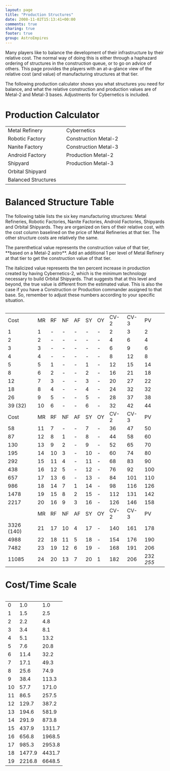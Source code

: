 ```yaml
---
layout: page
title: "Production Structures"
date: 2008-11-02T15:13:41+00:00
comments: true
sharing: true
footer: true
group: AstroEmpires
---
```


Many players like to balance the development of their infrastructure by
their relative cost. The  normal way of doing this is either through a
haphazard ordering of structures in the construction queue, or to go on
advice of others. This page provides the players with an at-a-glance
view of the relative cost (and value) of manufacturing structures at
that tier.

The following production calculator shows you what structures you need
for balance, and what the relative construction and production values
are of Metal-2 and Metal-3 bases. Adjustments for Cybernetics is
included.



Production Calculator
=====================


<table class='table' id='production-structures'>

</tr>
<tr>
  <td >Metal Refinery</td>
  <td ><div class="costcounter" id="counter-MR"></div></td>
  <td >Cybernetics</td>
  <td ><div class="costcounter" id="counter-CY"></div></td>
</tr>
<tr>
  <td >Robotic Factory</td>
  <td ><div class="costcounter" id="counter-RF"></div></td>
  <td >Construction Metal-2</td>
  <td ><div class="costcounter" id="counter-CM2"></div></td>
</tr>
<tr>
  <td >Nanite Factory</td>
  <td ><div class="costcounter" id="counter-NF"></div></td>
  <td >Construction Metal-3</td>
  <td ><div class="costcounter" id="counter-CM3"></div></td>
</tr>
<tr>
  <td >Android Factory</td>
  <td ><div class="costcounter" id="counter-AF"></div></td>
  <td >Production Metal-2</td>
  <td ><div class="costcounter" id="counter-PM2"></div></td>
</tr>
<tr>
  <td >Shipyard</td>
  <td ><div class="costcounter" id="counter-SY"></div></td>
  <td >Production Metal-3</td>
  <td ><div class="costcounter" id="counter-PM3"></div></td>
</tr>
<tr>
  <td >Orbital Shipyard</td>
  <td ><div class="costcounter" id="counter-OSY"></div></td>
</tr>
<tr>
  <td >Balanced Structures</td>
  <td ><div class="costcounter" id="counter-balanced"></div></td> 
 
<table class='table'>



Balanced Structure Table
========================

The following table lists the six key manufacturing structures: Metal
Refineries, Robotic Factories, Nanite Factories, Android Factories,
Shipyards and Orbital Shipyards. 
They are organized on tiers of their
relative cost, with the cost column baselined on the price of Metal
Refineries at that tier. The other structure costs are relatively the
same.

<div class='bs-callout bs-callout-info'>
The parenthetical value represents the construction value of that tier,
**based on a Metal-2 astro**. Add an additional 1 per level of Metal
Refinery at that tier to get the construction value of that tier.
</div>

The italicized value represents the ten percent increase in production
created by having Cybernetics-2, which is the minimum technology
necessary to build Orbital Shipyards. That suggests that at this level
and beyond, the true value is different from the estimated value. This
is also the case if you have a Construction or Production commander
assigned to that base. So, remember to adjust these numbers according to
your specific situation.

<table class='table'>

</tr>
<tr>
  <td class=header>Cost</td>
  <td class=header>MR</td>
  <td class=header>RF</td>
  <td class=header>NF</td>
  <td class=header>AF</td>
  <td class=header>SY</td>
  <td class=header>OY</td>
  <td class='header'>CV-2</td>
  <td class='header'>CV-3</td>
  <td class='header'>PV</td>
</tr>
<tr>
  <td >1</td>
  <td class='MR'>1</td>
  <td class='RF'>-</td>
  <td class='NF'>-</td>
  <td class='AF'>-</td>
  <td class='SY'>-</td>
  <td class='OY'>-</td>
  <td class='CV'>2</td>
  <td class='CV'>3</td>
  <td class='PV'>2</td>
</tr>
<tr>
  <td >2</td>
  <td class='MR'>2</td>
  <td class='RF'>-</td>
  <td class='NF'>-</td>
  <td class='AF'>-</td>
  <td class='SY'>-</td>
  <td class='OY'>-</td>
  <td class='CV'>4</td>
  <td class='CV'>6</td>
  <td class='PV'>4</td>
</tr>
<tr>
  <td >3</td>
  <td class='MR'>3</td>
  <td class='RF'>-</td>
  <td class='NF'>-</td>
  <td class='AF'>-</td>
  <td class='SY'>-</td>
  <td class='OY'>-</td>
  <td class='CV'>6</td>
  <td class='CV'>9</td>
  <td class='PV'>6</td>
</tr>
<tr>
  <td >4</td>
  <td class='MR'>4</td>
  <td class='RF'>-</td>
  <td class='NF'>-</td>
  <td class='AF'>-</td>
  <td class='SY'>-</td>
  <td class='OY'>-</td>
  <td class='CV'>8</td>
  <td class='CV'>12</td>
  <td class='PV'>8</td>
</tr>
<tr>
  <td >5</td>
  <td class='MR'>5</td>
  <td class='RF'>1</td>
  <td class='NF'>-</td>
  <td class='AF'>-</td>
  <td class='SY'>1</td>
  <td class='OY'>-</td>
  <td class='CV'>12</td>
  <td class='CV'>15</td>
  <td class='PV'>14</td>
</tr>
<tr>
  <td >8</td>
  <td class='MR'>6</td>
  <td class='RF'>2</td>
  <td class='NF'>-</td>
  <td class='AF'>-</td>
  <td class='SY'>2</td>
  <td class='OY'>-</td>
  <td class='CV'>16</td>
  <td class='CV'>21</td>
  <td class='PV'>18</td>
</tr>
<tr>
  <td >12</td>
  <td class='MR'>7</td>
  <td class='RF'>3</td>
  <td class='NF'>-</td>
  <td class='AF'>-</td>
  <td class='SY'>3</td>
  <td class='OY'>-</td>
  <td class='CV'>20</td>
  <td class='CV'>27</td>
  <td class='PV'>22</td>
</tr>
<tr>
  <td >18</td>
  <td class='MR'>8</td>
  <td class='RF'>4</td>
  <td class='NF'>-</td>
  <td class='AF'>-</td>
  <td class='SY'>4</td>
  <td class='OY'>-</td>
  <td class='CV'>24</td>
  <td class='CV'>32</td>
  <td class='PV'>32</td>
</tr>
<tr>
  <td >26</td>
  <td class='MR'>9</td>
  <td class='RF'>5</td>
  <td class='NF'>-</td>
  <td class='AF'>-</td>
  <td class='SY'>5</td>
  <td class='OY'>-</td>
  <td class='CV'>28</td>
  <td class='CV'>37</td>
  <td class='PV'>38</td>
</tr>
<tr>
  <td >39 (32)</td>
  <td class='MR'>10</td>
  <td class='RF'>6</td>
  <td class='NF'>-</td>
  <td class='AF'>-</td>
  <td class='SY'>6</td>
  <td class='OY'>-</td>
  <td class='CV'>32</td>
  <td class='CV'>42</td>
  <td class='PV'>44</td>
</tr>
<tr>
  <td class=header>Cost</td>
  <td class=header>MR</td>
  <td class=header>RF</td>
  <td class=header>NF</td>
  <td class=header>AF</td>
  <td class=header>SY</td>
  <td class=header>OY</td>
  <td class='header'>CV-2</td>
  <td class='header'>CV-3</td>
  <td class='header'>PV</td>
</tr>
<tr>
  <td >58</td>
  <td class='MR'>11</td>
  <td class='RF'>7</td>
  <td class='NF'>-</td>
  <td class='AF'>-</td>
  <td class='SY'>7</td>
  <td class='OY'>-</td>
  <td class='CV'>36</td>
  <td class='CV'>47</td>
  <td class='PV'>50</td>
</tr>
<tr>
  <td >87</td>
  <td class='MR'>12</td>
  <td class='RF'>8</td>
  <td class='NF'>1</td>
  <td class='AF'>-</td>
  <td class='SY'>8</td>
  <td class='OY'>-</td>
  <td class='CV'>44</td>
  <td class='CV'>58</td>
  <td class='PV'>60</td>
</tr>
<tr>
  <td >130</td>
  <td class='MR'>13</td>
  <td class='RF'>9</td>
  <td class='NF'>2</td>
  <td class='AF'>-</td>
  <td class='SY'>9</td>
  <td class='OY'>-</td>
  <td class='CV'>52</td>
  <td class='CV'>65</td>
  <td class='PV'>70</td>
</tr>
<tr>
  <td >195</td>
  <td class='MR'>14</td>
  <td class='RF'>10</td>
  <td class='NF'>3</td>
  <td class='AF'>-</td>
  <td class='SY'>10</td>
  <td class='OY'>-</td>
  <td class='CV'>60</td>
  <td class='CV'>74</td>
  <td class='PV'>80</td>
</tr>
<tr>
  <td >292</td>
  <td class='MR'>15</td>
  <td class='RF'>11</td>
  <td class='NF'>4</td>
  <td class='AF'>-</td>
  <td class='SY'>11</td>
  <td class='OY'>-</td>
  <td class='CV'>68</td>
  <td class='CV'>83</td>
  <td class='PV'>90</td>
</tr>
<tr>
  <td >438</td>
  <td class='MR'>16</td>
  <td class='RF'>12</td>
  <td class='NF'>5</td>
  <td class='AF'>-</td>
  <td class='SY'>12</td>
  <td class='OY'>-</td>
  <td class='CV'>76</td>
  <td class='CV'>92</td>
  <td class='PV'>100</td>
</tr>
<tr>
  <td >657</td>
  <td class='MR'>17</td>
  <td class='RF'>13</td>
  <td class='NF'>6</td>
  <td class='AF'>-</td>
  <td class='SY'>13</td>
  <td class='OY'>-</td>
  <td class='CV'>84</td>
  <td class='CV'>101</td>
  <td class='PV'>110</td>
</tr>
<tr>
  <td >986</td>
  <td class='MR'>18</td>
  <td class='RF'>14</td>
  <td class='NF'>7</td>
  <td class='AF'>1</td>
  <td class='SY'>14</td>
  <td class='OY'>-</td>
  <td class='CV'>98</td>
  <td class='CV'>116</td>
  <td class='PV'>126</td>
</tr>
<tr>
  <td >1478</td>
  <td class='MR'>19</td>
  <td class='RF'>15</td>
  <td class='NF'>8</td>
  <td class='AF'>2</td>
  <td class='SY'>15</td>
  <td class='OY'>-</td>
  <td class='CV'>112</td>
  <td class='CV'>131</td>
  <td class='PV'>142</td>
</tr>
<tr>
  <td >2217</td>
  <td class='MR'>20</td>
  <td class='RF'>16</td>
  <td class='NF'>9</td>
  <td class='AF'>3</td>
  <td class='SY'>16</td>
  <td class='OY'>-</td>
  <td class='CV'>126</td>
  <td class='CV'>146</td>
  <td class='PV'>158</td>
</tr>
<tr>
  <td class=header></td>
  <td class=header>MR</td>
  <td class=header>RF</td>
  <td class=header>NF</td>
  <td class=header>AF</td>
  <td class=header>SY</td>
  <td class=header>OY</td>
  <td class='header'>CV-2</td>
  <td class='header'>CV-3</td>
  <td class='header'>PV</td>
</tr>
<tr>
  <td >3326 (140)</td>
  <td class='MR'>21</td>
  <td class='RF'>17</td>
  <td class='NF'>10</td>
  <td class='AF'>4</td>
  <td class='SY'>17</td>
  <td class='OY'>-</td>
  <td class='CV'>140</td>
  <td class='CV'>161</td>
  <td class='PV'>178</td>
</tr>
<tr>
  <td >4988</td>
  <td class='MR'>22</td>
  <td class='RF'>18</td>
  <td class='NF'>11</td>
  <td class='AF'>5</td>
  <td class='SY'>18</td>
  <td class='OY'>-</td>
  <td class='CV'>154</td>
  <td class='CV'>176</td>
  <td class='PV'>190</td>
</tr>
<tr>
  <td >7482</td>
  <td class='MR'>23</td>
  <td class='RF'>19</td>
  <td class='NF'>12</td>
  <td class='AF'>6</td>
  <td class='SY'>19</td>
  <td class='OY'>-</td>
  <td class='CV'>168</td>
  <td class='CV'>191</td>
  <td class='PV'>206</td>
</tr>
<tr>
  <td >11085</td>
  <td class='MR'>24</td>
  <td class='RF'>20</td>
  <td class='NF'>13</td>
  <td class='AF'>7</td>
  <td class='SY'>20</td>
  <td class='OY'>1</td>
  <td class='CV'>182</td>
  <td class='CV'>206</td>
  <td class='PV'>232 <em>255</em></td><table class='table'>

Cost/Time Scale
===============


<table class='table'><tr>
</tr>
<tr>
  <td>0</td>
  <td>1.0</td>
  <td>1.0</td>
</tr>
<tr>
  <td>1</td>
  <td>1.5</td>
  <td>2.5</td>
</tr>
<tr>
  <td>2</td>
  <td>2.2</td>
  <td>4.8</td>
</tr>
<tr>
  <td>3</td>
  <td>3.4</td>
  <td>8.1</td>
</tr>
<tr>
  <td>4</td>
  <td>5.1</td>
  <td>13.2</td>
</tr>
<tr>
  <td>5</td>
  <td>7.6</td>
  <td>20.8</td>
</tr>
<tr>
  <td>6</td>
  <td>11.4</td>
  <td>32.2</td>
</tr>
<tr>
  <td>7</td>
  <td>17.1</td>
  <td>49.3</td>
</tr>
<tr>
  <td>8</td>
  <td>25.6</td>
  <td>74.9</td>
</tr>
<tr>
  <td>9</td>
  <td>38.4</td>
  <td>113.3</td>
</tr>
<tr>
  <td>10</td>
  <td>57.7</td>
  <td>171.0</td>
</tr>
<tr>
  <td>11</td>
  <td>86.5</td>
  <td>257.5</td>
</tr>
<tr>
  <td>12</td>
  <td>129.7</td>
  <td>387.2</td>
</tr>
<tr>
  <td>13</td>
  <td>194.6</td>
  <td>581.9</td>
</tr>
<tr>
  <td>14</td>
  <td>291.9</td>
  <td>873.8</td>
</tr>
<tr>
  <td>15</td>
  <td>437.9</td>
  <td>1311.7</td>
</tr>
<tr>
  <td>16</td>
  <td>656.8</td>
  <td>1968.5</td>
</tr>
<tr>
  <td>17</td>
  <td>985.3</td>
  <td>2953.8</td>
</tr>
<tr>
  <td>18</td>
  <td>1477.9</td>
  <td>4431.7</td>
</tr>
<tr>
  <td>19</td>
  <td>2216.8</td>
  <td>6648.5</td>
</tr>
</table>


